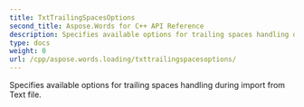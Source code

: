 ```yaml
---
title: TxtTrailingSpacesOptions
second_title: Aspose.Words for C++ API Reference
description: Specifies available options for trailing spaces handling during import from Text file. 
type: docs
weight: 0
url: /cpp/aspose.words.loading/txttrailingspacesoptions/
---
```


Specifies available options for trailing spaces handling during import from Text file. 

